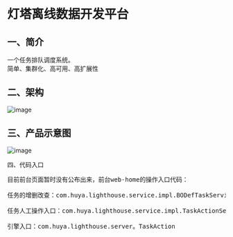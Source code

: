 灯塔离线数据开发平台
===================

一、简介
---------------------
<pre>
一个任务排队调度系统。
简单、集群化、高可用、高扩展性
</pre>

二、架构
---------------------
![image](https://github.com/meteorchenwu/meteor/blob/master/doc/ppt/meteor%E6%9E%B6%E6%9E%841.jpg)

三、产品示意图
---------------------
![image](https://github.com/meteorchenwu/meteor/blob/master/doc/ppt/meteor%E6%9E%B6%E6%9E%841.jpg)

四、代码入口
<pre>
目前前台页面暂时没有公布出来，前台web-home的操作入口代码：

任务的增删改查：com.huya.lighthouse.service.impl.BODefTaskServiceImpl

任务人工操作入口：com.huya.lighthouse.service.impl.TaskActionServiceImpl

引擎入口：com.huya.lighthouse.server。TaskAction
</pre>